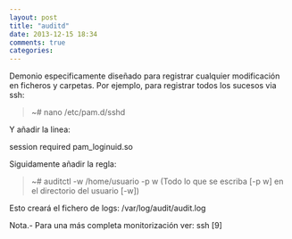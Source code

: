 ```yaml
---
layout: post
title: "auditd"
date: 2013-12-15 18:34
comments: true
categories: 
---
```

Demonio especificamente diseñado para registrar cualquier modificación en ficheros y carpetas. Por ejemplo, para registrar todos los sucesos via ssh:

>~# nano /etc/pam.d/sshd

Y añadir la linea:

session required pam_loginuid.so

Siguidamente añadir la regla:

>~# auditctl -w /home/usuario -p w (Todo lo que se escriba [-p w] en el directorio del usuario [-w])

Esto creará el fichero de logs: /var/log/audit/audit.log

Nota.- Para una más completa monitorización ver: ssh [9]

